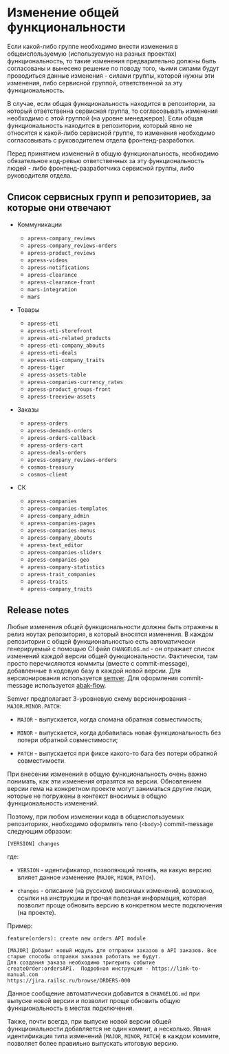 Изменение общей функциональности
================================

Если какой-либо группе необходимо внести изменения в общеиспользуемую (используемую на разных проектах) 
функциональность, то такие изменения предварительно должны быть согласованы и вынесено решение по поводу того, чьими
силами будут проводиться данные изменения - силами группы, которой нужны эти изменения, либо сервисной группой, 
ответственной за эту функциональность. 

В случае, если общая функциональность находится в репозитории, за который ответственна сервисная группа, то 
согласовывать изменения необходимо с этой группой (на уровне менеджеров). Если общая функциональность находится в 
репозитории, который явно не относится к какой-либо сервисной группе, то изменения необходимо согласовывать с 
руководителем отдела фронтенд-разработки.

Перед принятием изменений в общую функциональность, необходимо обязательное код-ревью ответственных за эту 
функциональность людей - либо фронтенд-разработчика сервисной группы, либо руководителя отдела.


## Список сервисных групп и репозиториев, за которые они отвечают

* Коммуникации

  - `apress-company_reviews`
  - `apress-company_reviews-orders`
  - `apress-product_reviews`
  - `apress-videos`
  - `apress-notifications`
  - `apress-clearance`
  - `apress-clearance-front`
  - `mars-integration`
  - `mars`

* Товары

  - `apress-eti`
  - `apress-eti-storefront`
  - `apress-eti-related_products`
  - `apress-eti-company_abouts`
  - `apress-eti-deals`
  - `apress-eti-company_traits`
  - `apress-tiger`
  - `apress-assets-table`
  - `apress-companies-currency_rates`
  - `apress-product_groups-front`
  - `apress-treeview-assets`

* Заказы

  - `apress-orders`
  - `apress-demands-orders`
  - `apress-orders-callback`
  - `apress-orders-cart`
  - `apress-deals-orders`
  - `apress-company_reviews-orders`
  - `cosmos-treasury`
  - `cosmos-client`

* СК

  - `apress-companies`
  - `apress-companies-templates`
  - `apress-company_admin`
  - `apress-companies-pages`
  - `apress-companies-menus`
  - `apress-company_abouts`
  - `apress-text_editor`
  - `apress-companies-sliders`
  - `apress-companies-geo`
  - `apress-company-statistics`
  - `apress-trait_companies`
  - `apress-traits`
  - `apress-company_traits`


## Release notes

Любые изменения общей функциональности должны быть отражены в релиз ноутах репозитория, в который вносятся изменения.
В каждом репозитории с общей функциональностью есть автоматически генерируемый с помощью CI файл `CHANGELOG.md` - он
отражает список изменений каждой версии общей функциональности. Фактически, там просто перечисляются коммиты 
(вместе с commit-message), добавленные в кодовую базу в каждой новой версии. Для версионирования используется 
[semver](https://semver.org/). Для оформления commit-message используется
[abak-flow](../../../abak-flow#Требования-к-оформлению-коммитов).

Semver предполагает 3-уровневую схему версионирования - `MAJOR.MINOR.PATCH`:

* `MAJOR` - выпускается, когда сломана обратная совместимость;

* `MINOR` - выпускается, когда добавилась новая функциональность без потери обратной совместимости;

* `PATCH` - выпускается при фиксе какого-то бага без потери обратной совместимости.


При внесении изменений в общую функциональность очень важно понимать, как эти изменения отразятся на версии. Обновлением
версии гема на конкретном проекте могут заниматься другие люди, которые не погружены в контекст вносимых в общую 
функциональность изменений. 

Поэтому, при любом изменении кода в общеиспользуемых репозиториях, необходимо оформлять тело (`<body>`)
commit-message следующим образом:

```
[VERSION] changes
```

где:

* `VERSION` - идентификатор, позволяющий понять, на какую версию влияет данное изменение (`MAJOR`, `MINOR`, `PATCH`).

* `changes` - описание (на русском) вносимых изменений, возможно, ссылки на инструкции и прочая полезная информация,
              которая позволит проще обновить версию в конкретном месте подключения (на проекте).

Пример:

```
feature(orders): create new orders API module

[MAJOR] Добавит новый модуль для отправки заказов в API заказов. Все старые способы отправки заказов работать не будут.
Для создания заказа необходимо тригерить событие createOrder:ordersAPI.  Подробная инструкция - https://link-to-manual.com
https://jira.railsc.ru/browse/ORDERS-000
```

Данное сообщение автоматически добавится в `CHANGELOG.md` при выпуске новой версии и позволит проще обновить 
общую функциональность в местах подключения.

Также, почти всегда, при выпуске новой версии общей функциональности добавляется не один коммит, а несколько. Явная
идентификация типа изменений (`MAJOR`, `MINOR`, `PATCH`) в каждом коммите, позволяет более правильно выпускать 
итоговую версию.

